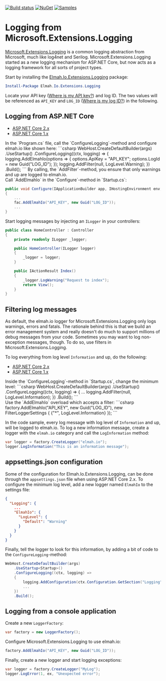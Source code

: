 [![Build status](https://ci.appveyor.com/api/projects/status/eiw9tpstm67t02v6?svg=true)](https://ci.appveyor.com/project/ThomasArdal/elmah-io-extensions-logging)
[![NuGet](https://img.shields.io/nuget/v/Elmah.Io.Extensions.Logging.svg)](https://www.nuget.org/packages/Elmah.Io.Extensions.Logging)
[![Samples](https://img.shields.io/badge/samples-5-brightgreen.svg)](https://github.com/elmahio/Elmah.Io.Extensions.Logging/tree/master/samples)

# Logging from Microsoft.Extensions.Logging

[Microsoft.Extensions.Logging](https://github.com/aspnet/Logging) is a common logging abstraction from Microsoft, much like log4net and Serilog. Microsoft.Extensions.Logging started as a new logging mechanism for ASP.NET Core, but now acts as a logging framework for all sorts of project types.

Start by installing the [Elmah.Io.Extensions.Logging](https://www.nuget.org/packages/Elmah.Io.Extensions.Logging/) package:

```powershell
Install-Package Elmah.Io.Extensions.Logging
```

Locate your API key ([Where is my API key?](https://docs.elmah.io/where-is-my-api-key/)) and log ID. The two values will be referenced as `API_KEY` and `LOG_ID` ([Where is my log ID?](https://docs.elmah.io/where-is-my-log-id/)) in the following.

## Logging from ASP.NET Core

  <ul class="nav nav-tabs" role="tablist">
    <li role="presentation" class="active"><a href="#setup2" aria-controls="home" role="tab" data-toggle="tab">ASP.NET Core 2.x</a></li>
    <li role="presentation"><a href="#setup1" aria-controls="profile" role="tab" data-toggle="tab">ASP.NET Core 1.x</a></li>
  </ul>

  <div class="tab-content">
    <div role="tabpanel" class="tab-pane active" id="setup2">
In the `Program.cs` file, call the `ConfigureLogging`-method and configure elmah.io like shown here:
```csharp
WebHost.CreateDefaultBuilder(args)
    .UseStartup<Startup>()
    .ConfigureLogging((ctx, logging) =>
    {
        logging.AddElmahIo(options =>
        {
            options.ApiKey = "API_KEY";
            options.LogId = new Guid("LOG_ID");
        });
        logging.AddFilter<ElmahIoLoggerProvider>(null, LogLevel.Warning);
    })
    .Build();
```
By calling, the `AddFilter`-method, you ensure that only warnings and up are logged to elmah.io.
</div>
    <div role="tabpanel" class="tab-pane" id="setup1">
Call `AddElmahIo` in the `Configure`-method in `Startup.cs`:

```csharp
public void Configure(IApplicationBuilder app, IHostingEnvironment env, ILoggerFactory fac)
{
    ...
    fac.AddElmahIo("API_KEY", new Guid("LOG_ID"));
    ...
}
```
</div>
  </div>

Start logging messages by injecting an `ILogger` in your controllers:

```csharp
public class HomeController : Controller
{
    private readonly ILogger _logger;

    public HomeController(ILogger logger)
    {
        _logger = logger;
    }

    public IActionResult Index()
    {
        _logger.LogWarning("Request to index");
        return View();
    }
}
```

## Filtering log messages

As default, the elmah.io logger for Microsoft.Extensions.Logging only logs warnings, errors and fatals. The rationale behind this is that we build an error management system and really doesn't do much to support millions of debug messages from your code. Sometimes you may want to log non-exception messages, though. To do so, use filters in Microsoft.Extensions.Logging.

To log everything from log level `Information` and up, do the following:

  <ul class="nav nav-tabs" role="tablist">
    <li role="presentation" class="active"><a href="#home" aria-controls="home" role="tab" data-toggle="tab">ASP.NET Core 2.x</a></li>
    <li role="presentation"><a href="#profile" aria-controls="profile" role="tab" data-toggle="tab">ASP.NET Core 1.x</a></li>
  </ul>

  <div class="tab-content">
    <div role="tabpanel" class="tab-pane active" id="home">
Inside the `ConfigureLogging`-method in `Startup.cs`, change the minimum level:
```csharp
WebHost.CreateDefaultBuilder(args)
    .UseStartup<Startup>()
    .ConfigureLogging((ctx, logging) =>
    {
        ...
        logging.AddFilter<ElmahIoLoggerProvider>(null, LogLevel.Information);
    })
    .Build();
```
</div>
    <div role="tabpanel" class="tab-pane" id="profile">
Use the `AddElmahIo` overload which accepts a filter:
```csharp
factory.AddElmahIo("API_KEY", new Guid("LOG_ID"), new FilterLoggerSettings
{
    {"*", LogLevel.Information}
});
```
</div>
  </div>

In the code sample, every log message with log level of `Information` and up, will be logged to elmah.io. To log a new information message, create a logger with the `elmah.io` category and call the `LogInformation` method:

```csharp
var logger = factory.CreateLogger("elmah.io");
logger.LogInformation("This is an information message");
```

## appsettings.json configuration

Some of the configuration for Elmah.Io.Extensions.Logging, can be done through the `appsettings.json` file when using ASP.NET Core 2.x. To configure the minimum log level, add a new logger named `ElmahIo` to the settings file:

```json
{
  "Logging": {
    ...
    "ElmahIo": {
      "LogLevel": {
        "Default": "Warning"
      }
    }
  }
}
```

Finally, tell the logger to look for this information, by adding a bit of code to the `ConfigureLogging`-method:

```csharp
WebHost.CreateDefaultBuilder(args)
    .UseStartup<Startup>()
    .ConfigureLogging((ctx, logging) =>
    {
        logging.AddConfiguration(ctx.Configuration.GetSection("Logging"));
        ...
    })
    .Build();
```

## Logging from a console application

Create a new `LoggerFactory`:

```csharp
var factory = new LoggerFactory();
```

Configure Microsoft.Extensions.Logging to use elmah.io:

```csharp
factory.AddElmahIo("API_KEY", new Guid("LOG_ID"));
```

Finally, create a new logger and start logging exceptions:

```csharp
var logger = factory.CreateLogger("MyLog");
logger.LogError(1, ex, "Unexpected error");
```